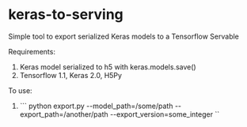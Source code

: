 # keras-to-serving
Simple tool to export serialized Keras models to a Tensorflow Servable

Requirements:
  1. Keras model serialized to h5 with keras.models.save()
  2. Tensorflow 1.1, Keras 2.0, H5Py
  
To use:
  1. ``` python export.py --model_path=/some/path --export_path=/another/path --export_version=some_integer ``
